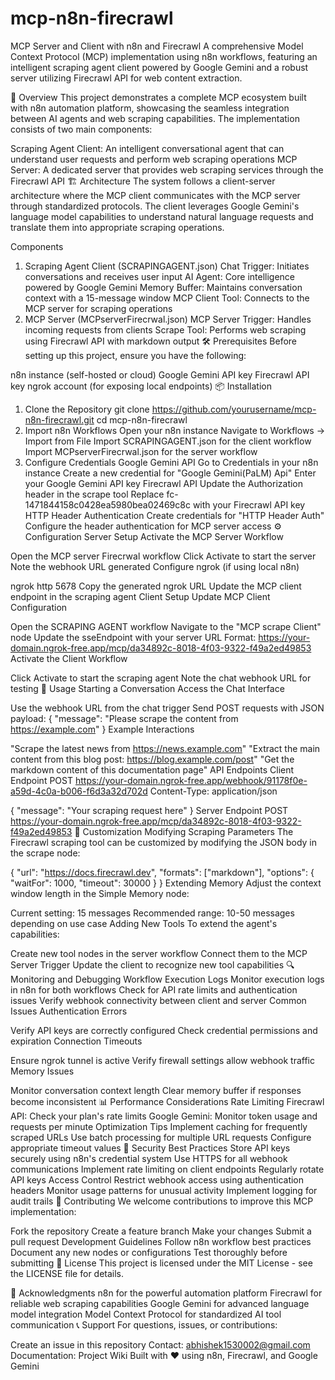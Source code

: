 # mcp-n8n-firecrawl

MCP Server and Client with n8n and Firecrawl
A comprehensive Model Context Protocol (MCP) implementation using n8n workflows, featuring an intelligent scraping agent client powered by Google Gemini and a robust server utilizing Firecrawl API for web content extraction.

🚀 Overview
This project demonstrates a complete MCP ecosystem built with n8n automation platform, showcasing the seamless integration between AI agents and web scraping capabilities. The implementation consists of two main components:

Scraping Agent Client: An intelligent conversational agent that can understand user requests and perform web scraping operations
MCP Server: A dedicated server that provides web scraping services through the Firecrawl API
🏗️ Architecture
The system follows a client-server architecture where the MCP client communicates with the MCP server through standardized protocols. The client leverages Google Gemini's language model capabilities to understand natural language requests and translate them into appropriate scraping operations.

Components
1. Scraping Agent Client (SCRAPINGAGENT.json)
Chat Trigger: Initiates conversations and receives user input
AI Agent: Core intelligence powered by Google Gemini
Memory Buffer: Maintains conversation context with a 15-message window
MCP Client Tool: Connects to the MCP server for scraping operations
2. MCP Server (MCPserverFirecrwal.json)
MCP Server Trigger: Handles incoming requests from clients
Scrape Tool: Performs web scraping using Firecrawl API with markdown output
🛠️ Prerequisites
Before setting up this project, ensure you have the following:

n8n instance (self-hosted or cloud)
Google Gemini API key
Firecrawl API key
ngrok account (for exposing local endpoints)
📦 Installation
1. Clone the Repository
git clone https://github.com/yourusername/mcp-n8n-firecrawl.git
cd mcp-n8n-firecrawl
2. Import n8n Workflows
Open your n8n instance
Navigate to Workflows → Import from File
Import SCRAPINGAGENT.json for the client workflow
Import MCPserverFirecrwal.json for the server workflow
3. Configure Credentials
Google Gemini API
Go to Credentials in your n8n instance
Create a new credential for "Google Gemini(PaLM) Api"
Enter your Google Gemini API key
Firecrawl API
Update the Authorization header in the scrape tool
Replace fc-1471844158c0428ea5980bea02469c8c with your Firecrawl API key
HTTP Header Authentication
Create credentials for "HTTP Header Auth"
Configure the header authentication for MCP server access
⚙️ Configuration
Server Setup
Activate the MCP Server Workflow

Open the MCP server Firecrwal workflow
Click Activate to start the server
Note the webhook URL generated
Configure ngrok (if using local n8n)

ngrok http 5678
Copy the generated ngrok URL
Update the MCP client endpoint in the scraping agent
Client Setup
Update MCP Client Configuration

Open the SCRAPING AGENT workflow
Navigate to the "MCP scrape Client" node
Update the sseEndpoint with your server URL
Format: https://your-domain.ngrok-free.app/mcp/da34892c-8018-4f03-9322-f49a2ed49853
Activate the Client Workflow

Click Activate to start the scraping agent
Note the chat webhook URL for testing
🚀 Usage
Starting a Conversation
Access the Chat Interface

Use the webhook URL from the chat trigger
Send POST requests with JSON payload:
{
  "message": "Please scrape the content from https://example.com"
}
Example Interactions

"Scrape the latest news from https://news.example.com"
"Extract the main content from this blog post: https://blog.example.com/post"
"Get the markdown content of this documentation page"
API Endpoints
Client Endpoint
POST https://your-domain.ngrok-free.app/webhook/91178f0e-a59d-4c0a-b006-f6d3a32d702d
Content-Type: application/json

{
  "message": "Your scraping request here"
}
Server Endpoint
POST https://your-domain.ngrok-free.app/mcp/da34892c-8018-4f03-9322-f49a2ed49853
🔧 Customization
Modifying Scraping Parameters
The Firecrawl scraping tool can be customized by modifying the JSON body in the scrape node:

{
  "url": "https://docs.firecrawl.dev",
  "formats": ["markdown"],
  "options": {
    "waitFor": 1000,
    "timeout": 30000
  }
}
Extending Memory
Adjust the context window length in the Simple Memory node:

Current setting: 15 messages
Recommended range: 10-50 messages depending on use case
Adding New Tools
To extend the agent's capabilities:

Create new tool nodes in the server workflow
Connect them to the MCP Server Trigger
Update the client to recognize new tool capabilities
🔍 Monitoring and Debugging
Workflow Execution Logs
Monitor execution logs in n8n for both workflows
Check for API rate limits and authentication issues
Verify webhook connectivity between client and server
Common Issues
Authentication Errors

Verify API keys are correctly configured
Check credential permissions and expiration
Connection Timeouts

Ensure ngrok tunnel is active
Verify firewall settings allow webhook traffic
Memory Issues

Monitor conversation context length
Clear memory buffer if responses become inconsistent
📊 Performance Considerations
Rate Limiting
Firecrawl API: Check your plan's rate limits
Google Gemini: Monitor token usage and requests per minute
Optimization Tips
Implement caching for frequently scraped URLs
Use batch processing for multiple URL requests
Configure appropriate timeout values
🔐 Security
Best Practices
Store API keys securely using n8n's credential system
Use HTTPS for all webhook communications
Implement rate limiting on client endpoints
Regularly rotate API keys
Access Control
Restrict webhook access using authentication headers
Monitor usage patterns for unusual activity
Implement logging for audit trails
🤝 Contributing
We welcome contributions to improve this MCP implementation:

Fork the repository
Create a feature branch
Make your changes
Submit a pull request
Development Guidelines
Follow n8n workflow best practices
Document any new nodes or configurations
Test thoroughly before submitting
📄 License
This project is licensed under the MIT License - see the LICENSE file for details.

🙏 Acknowledgments
n8n for the powerful automation platform
Firecrawl for reliable web scraping capabilities
Google Gemini for advanced language model integration
Model Context Protocol for standardized AI tool communication
📞 Support
For questions, issues, or contributions:

Create an issue in this repository
Contact: abhishek1530002@gmail.com
Documentation: Project Wiki
Built with ❤️ using n8n, Firecrawl, and Google Gemini
